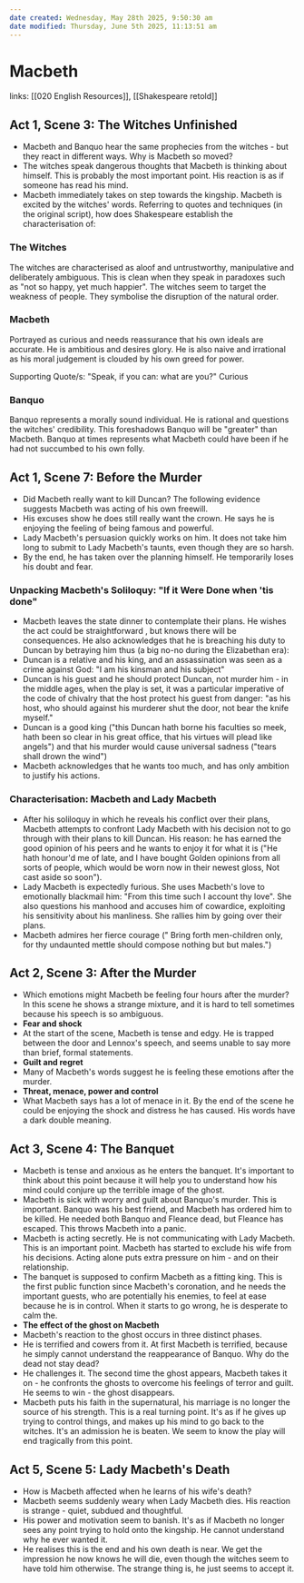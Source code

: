 ```yaml
---
date created: Wednesday, May 28th 2025, 9:50:30 am
date modified: Thursday, June 5th 2025, 11:13:51 am
---
```


# Macbeth
links: [[020 English Resources]], [[Shakespeare retold]]
## Act 1, Scene 3: The Witches Unfinished
- Macbeth and Banquo hear the same prophecies from the witches - but they react in different ways. Why is Macbeth so moved?
- The witches speak dangerous thoughts that Macbeth is thinking about himself. This is probably the most important point. His reaction is as if someone has read his mind.
- Macbeth immediately takes on step towards the kingship. Macbeth is excited by the witches' words.
Referring to quotes and techniques (in the original script), how does Shakespeare establish the characterisation of:
### The Witches
The witches are characterised as aloof and untrustworthy, manipulative and deliberately ambiguous. This is clean when they speak in paradoxes such as "not so happy, yet much happier". The witches seem to target the weakness of people. They symbolise the disruption of the natural order.
### Macbeth
Portrayed as curious and needs reassurance that his own ideals are accurate. He is ambitious and desires glory. He is also naive and irrational as his moral judgement is clouded by his own greed for power.

Supporting Quote/s: "Speak, if you can: what are you?" Curious
### Banquo
Banquo represents a morally sound individual. He is rational and questions the witches' credibility. This foreshadows Banquo will be "greater" than Macbeth. Banquo at times represents what Macbeth could have been if he had not succumbed to his own folly.
## Act 1, Scene 7: Before the Murder
- Did Macbeth really want to kill Duncan? The following evidence suggests Macbeth was acting of his own freewill.
- His excuses show he does still really want the crown. He says he is enjoying the feeling of being famous and powerful.
- Lady Macbeth's persuasion quickly works on him. It does not take him long to submit to Lady Macbeth's taunts, even though they are so harsh.
- By the end, he has taken over the planning himself. He temporarily loses his doubt and fear.
### Unpacking Macbeth's Soliloquy: "If it Were Done when 'tis done"
- Macbeth leaves the state dinner to contemplate their plans. He wishes the act could be straightforward , but knows there will be consequences. He also acknowledges that he is breaching his duty to Duncan by betraying him thus (a big no-no during the Elizabethan era):
- Duncan is a relative and his king, and an assassination was seen as a crime against God: "I am his kinsman and his subject"
- Duncan is his guest and he should protect Duncan, not murder him - in the middle ages, when the play is set, it was a particular imperative of the code of chivalry that the host protect his guest from danger: "as his host, who should against his murderer shut the door, not bear the knife myself."
- Duncan is a good king ("this Duncan hath borne his faculties so meek, hath been so clear in his great office, that his virtues will plead like angels") and that his murder would cause universal sadness ("tears shall drown the wind")
- Macbeth acknowledges that he wants too much, and has only ambition to justify his actions.
### Characterisation: Macbeth and Lady Macbeth
- After his soliloquy in which he reveals his conflict over their plans, Macbeth attempts to confront Lady Macbeth with his decision not to go through with their plans to kill Duncan. His reason: he has earned the good opinion of his peers and he wants to enjoy it for what it is ("He hath honour'd me of late, and I have bought Golden opinions from all sorts of people, which would be worn now in their newest gloss, Not cast aside so soon").
- Lady Macbeth is expectedly furious. She uses Macbeth's love to emotionally blackmail him: "From this time such I account thy love". She also questions his manhood and accuses him of cowardice, exploiting his sensitivity about his manliness. She rallies him by going over their plans.
- Macbeth admires her fierce courage (" Bring forth men-children only, for thy undaunted mettle should compose nothing but but males.")
## Act 2, Scene 3: After the Murder
- Which emotions might Macbeth be feeling four hours after the murder? In this scene he shows a strange mixture, and it is hard to tell sometimes because his speech is so ambiguous.
- **Fear and shock**
- At the start of the scene, Macbeth is tense and edgy. He is trapped between the door and Lennox's speech, and seems unable to say more than brief, formal statements.
- **Guilt and regret**
- Many of Macbeth's words suggest he is feeling these emotions after the murder.
- **Threat, menace, power and control**
- What Macbeth says has a lot of menace in it. By the end of the scene he could be enjoying the shock and distress he has caused. His words have a dark double meaning.
## Act 3, Scene 4: The Banquet
- Macbeth is tense and anxious as he enters the banquet. It's important to think about this point because it will help you to understand how his mind could conjure up the terrible image of the ghost.
- Macbeth is sick with worry and guilt about Banquo's murder. This is important. Banquo was his best friend, and Macbeth has ordered him to be killed. He needed both Banquo and Fleance dead, but Fleance has escaped. This throws Macbeth into a panic.
- Macbeth is acting secretly. He is not communicating with Lady Macbeth. This is an important point. Macbeth has started to exclude his wife from his decisions. Acting alone puts extra pressure on him - and on their relationship.
- The banquet is supposed to confirm Macbeth as a fitting king. This is the first public function since Macbeth's coronation, and he needs the important guests, who are potentially his enemies, to feel at ease because he is in control. When it starts to go wrong, he is desperate to calm the.
- **The effect of the ghost on Macbeth**
- Macbeth's reaction to the ghost occurs in three distinct phases.
- He is terrified and cowers from it. At first Macbeth is terrified, because he simply cannot understand the reappearance of Banquo. Why do the dead not stay dead?
- He challenges it. The second time the ghost appears, Macbeth takes it on - he confronts the ghosts to overcome his feelings of terror and guilt. He seems to win - the ghost disappears.
- Macbeth puts his faith in the supernatural, his marriage is no longer the source of his strength. This is a real turning point. It's as if he gives up trying to control things, and makes up his mind to go back to the witches. It's an admission he is beaten. We seem to know the play will end tragically from this point.
## Act 5, Scene 5: Lady Macbeth's Death
- How is Macbeth affected when he learns of his wife's death?
- Macbeth seems suddenly weary when Lady Macbeth dies. His reaction is strange - quiet, subdued and thoughtful.
- His power and motivation seem to banish. It's as if Macbeth no longer sees any point trying to hold onto the kingship. He cannot understand why he ever wanted it.
- He realises this is the end and his own death is near. We get the impression he now knows he will die, even though the witches seem to have told him otherwise. The strange thing is, he just seems to accept it.
